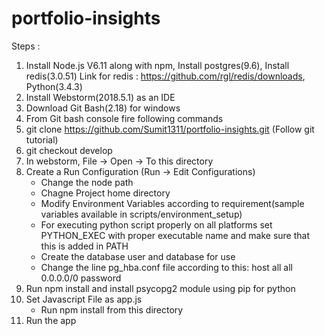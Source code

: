 # portfolio-insights

Steps :

1) Install Node.js V6.11 along with npm, Install postgres(9.6), Install redis(3.0.51)
Link for redis : https://github.com/rgl/redis/downloads, Python(3.4.3)
2) Install Webstorm(2018.5.1) as an IDE
3) Download Git Bash(2.18) for windows
4) From Git bash console fire following commands
5) git clone https://github.com/Sumit1311/portfolio-insights.git (Follow git tutorial)
6) git checkout develop
7) In webstorm, File -> Open -> To this directory
8) Create a Run Configuration (Run -> Edit Configurations)
	- Change the node path
	- Chagne Project home directory
	- Modify Environment Variables according to requirement(sample variables available in scripts/environment_setup)
    - For executing python script properly on all platforms set PYTHON_EXEC with proper executable name and make sure that this is added in PATH
	- Create the database user and database for use
	- Change the line pg_hba.conf file according to this:
host    all             all             0.0.0.0/0            password
9) Run npm install and install psycopg2 module using pip for python 
10) Set Javascript File as app.js
	- Run npm install from this directory
11) Run the app

